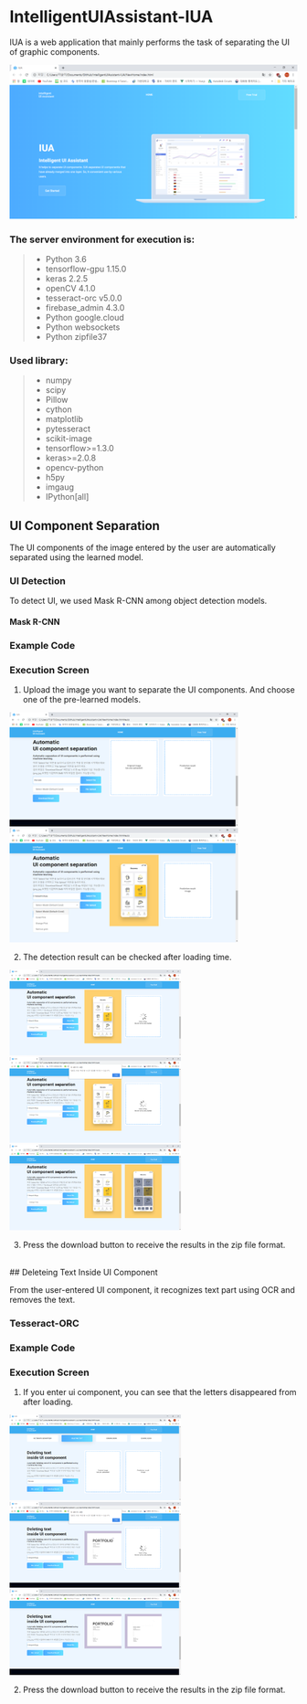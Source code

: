 # IntelligentUIAssistant-IUA
IUA is a web application that mainly performs the task of separating the UI of graphic components.<br>

![main_screen](./image/img1.png)
### The server environment for execution is:<br>
> * Python 3.6<br>
> * tensorflow-gpu 1.15.0<br>
> * keras 2.2.5<br>
> * openCV 4.1.0<br>
> * tesseract-orc v5.0.0<br>
> * firebase_admin 4.3.0<br>
> * Python google.cloud<br>
> * Python websockets<br>
> * Python zipfile37<br>
### Used library:<br>
> * numpy<br>
> * scipy<br>
> * Pillow<br>
> * cython<br>
> * matplotlib<br>
> * pytesseract<br>
> * scikit-image<br>
> * tensorflow>=1.3.0<br>
> * keras>=2.0.8<br>
> * opencv-python<br>
> * h5py<br>
> * imgaug<br>
> * IPython[all]<br>
## UI Component Separation
The UI components of the image entered by the user are automatically separated using the learned model.<br>
### UI Detection<br>
To detect UI, we used Mask R-CNN among object detection models.<br>
#### Mask R-CNN
### Example Code
### Execution Screen

1. Upload the image you want to separate the UI components. And choose one of the pre-learned models.

<img src="./image/img2.png" width="400" height="200"><img src="./image/img3.png" width="400" height="200">

2. The detection result can be checked after loading time. 

<img src="./image/img4.png" width="300" height="150"><img src="./image/img5.png" width="300" height="150"><img src="./image/img6.png" width="300" height="150">

3. Press the download button to receive the results in the zip file format.
<br>
## Deleteing Text Inside UI Component

From the user-entered UI component, it recognizes text part using OCR and removes the text.<br>

### Tesseract-ORC
### Example Code
### Execution Screen

1. If you enter ui component, you can see that the letters disappeared from  after loading.<br>

<img src="./image/img7.png" width="300" height="150"><img src="./image/img8.png" width="300" height="150"><img src="./image/img9.png" width="300" height="150">

2. Press the download button to receive the results in the zip file format.

